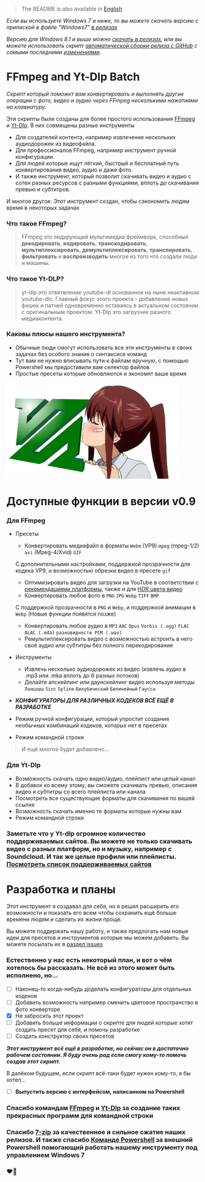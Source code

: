 > The README is also available in [English](README.md)

*Если вы используете Windows 7 и ниже, то вы можете скачать версию с припиской в файле "Windows7" [в релизах](https://github.com/SHULKERPLAY/FFpepeg/releases)*

*Версию для Windows 8.1 и выше можно [скачать в релизах](https://github.com/SHULKERPLAY/FFpepeg/releases), или вы можете использовать скрипт [автоматической сборки релиза с GitHub](https://www.dropbox.com/s/w5wayk86bi8ip8t/ReleaseAutoBuilder.bat?dl=1) с самыми последними [изменениями](https://github.com/SHULKERPLAY/FFpepeg/commits/FFmpeg-Batch).*
# FFmpeg and Yt-Dlp Batch
*Скрипт который поможет вам конвертировать и выполнять другие операции с фото, видео и аудио через FFmpeg несколькими нажатиями на клавиатуру.*

Эти скрипты были созданы для более простого использования [FFmpeg](https://ffmpeg.org/) и [Yt-Dlp](https://github.com/yt-dlp/yt-dlp). В них совмещены разные инструменты
- Для создателей контента, например извлечение нескольких аудиодорожек из видеофайла.
- Для профессионалов FFmpeg, например инструмент ручной конфигурации.
- Для людей которые ищут лёгкий, быстрый и бесплатный путь конвертирования видео, аудио и даже фото.
- И также инструмент, который позволит скачивать видео и аудио с сотен разных ресурсов с разными функциями, вплоть до скачивания превью и субтитров.

И многое другое. Этот инструмент создан, чтобы сэкономить людям время в некоторых задачах

### Что такое FFmpeg?
> FFmpeg это лидирующий мультимедиа фреймворк, способный **декодировать**, **кодировать**, **транскодировать**, **мультиплексировать**, **демультиплексировать**, **транслировать**, **фильтровать** и **воспроизводить** многое из того что создали люди и машины.

### Что такое Yt-DLP?
> yt-dlp это ответвление youtube-dl основанное на ныне неактивном youtube-dlc. Главный фокус этого проекта - добавление новых фишек и патчей одновременно оставаясь в актуальном состоянии с оригинальным проектом. Yt-Dlp это загрузчик разного медиаконтента.

### Каковы плюсы нашего инструмента?
- Обычные люди смогут использовать все эти инструменты в своих задачах без особого знания о синтаксисе команд
- Тут вам не нужно вписывать пути к файлам вручную, с помощью Powershell мы предоставили вам селектор файлов
- Простые пресеты которые обновляются и экономят ваше время

![I Love FFmpeg](assets/iloveffmpeg.png)
# Доступные функции в версии v0.9
### Для FFmpeg
- Пресеты
   - Конвертировать медиафайл в форматы `Webm` (VP9) `mpeg` (mpeg-1/2) `avi` (Mpeg-4/Xvid) `GIF` 
   
   С дополнительными настройками, поддержкой прозрачности для кодека VP9, и возможностью обрезки видео в пресете `gif`
   - Оптимизировать видео для загрузки на YouTube в соответствии с [рекомендациями платформы](https://support.google.com/youtube/answer/1722171), также и для [HDR цвета видео](https://support.google.com/youtube/answer/7126552)
   - Конвертировать любое фото в `PNG` `JPG` `Webp` `TIFF` `BMP`
   
   С поддержкой прозрачности в `PNG` и `Webp`, и поддержкой анимации в `Webp` (Новые функции появятся позже)
   - Конвертировать любое аудио в `MP3` `AAC` `Opus` `Vorbis (.ogg)` `FLAC` `ALAC (.m4a)` `разновидности PCM (.wav)`
   - Ремультиплексировать видео с возможностью встроить в него своё аудио или субтитры без полного перекодирования
- Инструменты
   - Извлечь несколько аудиодорожек из видео (извлечь аудио в .mp3 или .mka вплоть до 6 разных потоков)
   - Делайте апскейлинг или даунскейлинг видео используя методы `Ланцоша` `Sinc` `Spline` `Бикубический` `Билинейный` `Гаусса`
   
 - ***КОНФИГУРАТОРЫ ДЛЯ РАЗЛИЧНЫХ КОДЕКОВ ВСЁ ЕЩЁ В РАЗРАБОТКЕ***
 - Режим ручной конфигурации, который упростит создание необычных комбинаций кодеков, которых нет в пресетах
 - Режим командной строки
 > И ещё многое будет добавлено...
 
 ### Для Yt-Dlp
 - Возможность скачать одно видео/аудио, плейлист или целый канал
 - В добавок ко всему этому, вы сможете скачивать превью, описания видео и субтитры со всего плейлиста или канала
 - Посмотреть все существующие форматы для скачивания по вашей ссылке
 - Возможность скачать именно те форматы которые нужны вам
 - Режим командной строки
 
 ### Заметьте что у Yt-dlp огромное количество поддерживаемых сайтов. Вы можете не только скачивать видео с разных платформ, но и музыку, например с Soundcloud. И так же целые профили или плейлисты. [Посмотреть список поддерживаемых сайтов](Interface/ShulkerInterfaces/yt-dlp_supportedsites.txt)
 
 # Разработка и планы
 Этот инструмент я создавал для себя, но я решил расширить его возможности и показать его всем чтобы сохранить ещё больше времени людям и сделать их жизни проще.
 
 Вы можете поддержать нашу работу, и также предлогать нам новые идеи для пресетов и инструментов которые мы можем добавить. Вы можете посылать их в [раздел issues](https://github.com/SHULKERPLAY/FFpepeg/issues)
 ### Естественно у нас есть некоторый план, и вот о чём хотелось бы рассказать. Не всё из этого может быть исполнено, но...
 - [ ] Наконец-то когда-нибудь доделать конфигураторы для отдельных кодеков
 - [ ] Добавить возможность например сменить цветовое пространство в фото конверторе
 - [x] Не забросить этот проект
 - [ ] Добавить больше информации о скрипте для людей которые хотят создать пресет для себя, и помочь разработке
 - [ ] Создать конструктор своих пресетов
 
***Этот инструмент всё ещё в разработке, но сейчас он в достаточно рабочем состоянии. Я буду очень рад если смогу кому-то помочь создав этот скрипт.***

В далёком будущем, если скрипт всё-таки будет нужен кому-то, я бы хотел...
 - [ ] **Выпустить версию с интерфейсом, написанном на Powershell**
 
 ### Спасибо командам [FFmpeg](https://ffmpeg.org/) и [Yt-Dlp](https://github.com/yt-dlp/yt-dlp) за создание таких прекрасных программ для командной строки
 ### Спасибо [7-zip](https://www.7-zip.org/) за качественное и сильное сжатие наших релизов. И также спасибо [Команде Powershell](https://github.com/PowerShell) за внешний Powershell помогающий работать нашему инструменту под управлением Windows 7
 ### :heart_on_fire:
